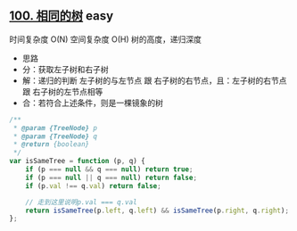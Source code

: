 ## [100. 相同的树](https://leetcode.cn/problems/same-tree/) <Badge type="success">easy</Badge>

时间复杂度 O(N)
空间复杂度 O(H) 树的高度，递归深度

- 思路
- 分：获取左子树和右子树
- 解：递归的判断 左子树的与左节点 跟 右子树的右节点，且：左子树的右节点 跟 右子树的左节点相等
- 合：若符合上述条件，则是一棵镜象的树

```js
/**
 * @param {TreeNode} p
 * @param {TreeNode} q
 * @return {boolean}
 */
var isSameTree = function (p, q) {
    if (p === null && q === null) return true;
    if (p === null || q === null) return false;
    if (p.val !== q.val) return false;

    // 走到这里说明p.val === q.val
    return isSameTree(p.left, q.left) && isSameTree(p.right, q.right);
};
```
